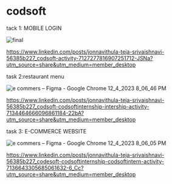 # codsoft
tack 1: MOBILE LOGIN 


![final](https://github.com/jteja2003/codsoft/assets/100864239/17b46dda-9726-40b1-b11a-8147a7211199)



https://www.linkedin.com/posts/jonnavithula-teja-srivaishnavi-56385b227_codsoft-activity-7127277816907251712-JSNa?utm_source=share&utm_medium=member_desktop


task 2:restaurant menu

![e commers – Figma - Google Chrome 12_4_2023 8_06_46 PM](https://github.com/jteja2003/codsoft/assets/100864239/22633e5c-b992-49cd-9c13-2f49d7a87132)


https://www.linkedin.com/posts/jonnavithula-teja-srivaishnavi-56385b227_codsoft-codsoftinternship-intership-activity-7134464666096861184-22bA?utm_source=share&utm_medium=member_desktop


task 3: E-COMMERCE WEBSITE

![e commers – Figma - Google Chrome 12_4_2023 8_06_05 PM](https://github.com/jteja2003/codsoft/assets/100864239/87c97b4e-07a1-40b9-b210-811ebf3ab9c2)



https://www.linkedin.com/posts/jonnavithula-teja-srivaishnavi-56385b227_codesoft-codsoftinternship-codsoftintern-activity-7136643305685061632-6_Cc?utm_source=share&utm_medium=member_desktop
